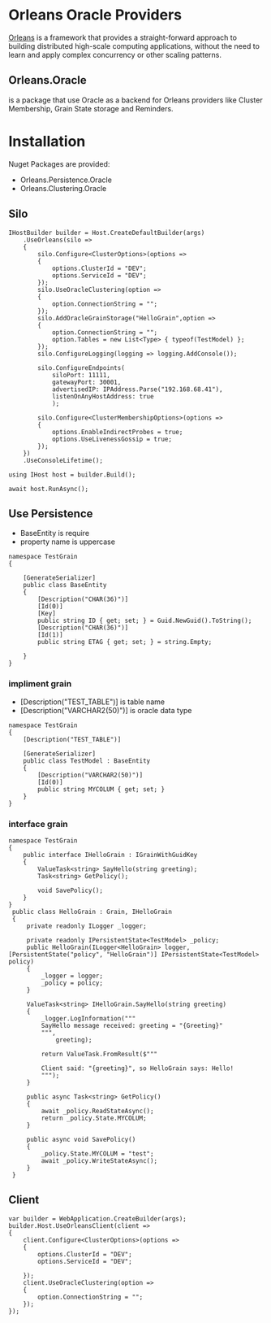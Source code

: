 
# Orleans Oracle Providers
[Orleans](https://github.com/dotnet/orleans) is a framework that provides a straight-forward approach to building distributed high-scale computing applications, without the need to learn and apply complex concurrency or other scaling patterns. 


## **Orleans.Oracle** 
is a package that use Oracle as a backend for Orleans providers like Cluster Membership, Grain State storage and Reminders. 

# Installation 
Nuget Packages are provided:
- Orleans.Persistence.Oracle
- Orleans.Clustering.Oracle
  
## Silo
```
IHostBuilder builder = Host.CreateDefaultBuilder(args)
    .UseOrleans(silo =>
    {
        silo.Configure<ClusterOptions>(options =>
        {
            options.ClusterId = "DEV";
            options.ServiceId = "DEV";
        });
        silo.UseOracleClustering(option =>
        {
            option.ConnectionString = "";
        });
        silo.AddOracleGrainStorage("HelloGrain",option =>
        {
            option.ConnectionString = "";
            option.Tables = new List<Type> { typeof(TestModel) };
        });
        silo.ConfigureLogging(logging => logging.AddConsole());
        
        silo.ConfigureEndpoints(
            siloPort: 11111,
            gatewayPort: 30001,
            advertisedIP: IPAddress.Parse("192.168.68.41"),
            listenOnAnyHostAddress: true
            );
        
        silo.Configure<ClusterMembershipOptions>(options =>
        {
            options.EnableIndirectProbes = true;
            options.UseLivenessGossip = true;
        });
    })
    .UseConsoleLifetime();

using IHost host = builder.Build();

await host.RunAsync();
```
## Use Persistence
- BaseEntity is require 
- property name is uppercase
```
namespace TestGrain
{

    [GenerateSerializer]
    public class BaseEntity
    {
        [Description("CHAR(36)")]
        [Id(0)]
        [Key]
        public string ID { get; set; } = Guid.NewGuid().ToString();
        [Description("CHAR(36)")]
        [Id(1)]
        public string ETAG { get; set; } = string.Empty;

    }
}
```
### impliment grain
- [Description("TEST_TABLE")] is table name
-  [Description("VARCHAR2(50)")] is oracle data type
```
namespace TestGrain
{
    [Description("TEST_TABLE")]

    [GenerateSerializer]
    public class TestModel : BaseEntity
    {
        [Description("VARCHAR2(50)")]
        [Id(0)]
        public string MYCOLUM { get; set; }
    }
}

```
### interface grain
```
namespace TestGrain
{
    public interface IHelloGrain : IGrainWithGuidKey
    {
        ValueTask<string> SayHello(string greeting);
        Task<string> GetPolicy();

        void SavePolicy();
    }
}
 public class HelloGrain : Grain, IHelloGrain
 {
     private readonly ILogger _logger;

     private readonly IPersistentState<TestModel> _policy;
     public HelloGrain(ILogger<HelloGrain> logger, [PersistentState("policy", "HelloGrain")] IPersistentState<TestModel> policy)
     {
         _logger = logger;
         _policy = policy;
     }

     ValueTask<string> IHelloGrain.SayHello(string greeting)
     {
         _logger.LogInformation("""
         SayHello message received: greeting = "{Greeting}"
         """,
             greeting);

         return ValueTask.FromResult($"""

         Client said: "{greeting}", so HelloGrain says: Hello!
         """);
     }

     public async Task<string> GetPolicy()
     {
         await _policy.ReadStateAsync();
         return _policy.State.MYCOLUM;
     }

     public async void SavePolicy()
     {
         _policy.State.MYCOLUM = "test";
         await _policy.WriteStateAsync();
     }
 }

```


## Client 
```
var builder = WebApplication.CreateBuilder(args);
builder.Host.UseOrleansClient(client =>
{
    client.Configure<ClusterOptions>(options =>
    {
        options.ClusterId = "DEV";
        options.ServiceId = "DEV";

    });
    client.UseOracleClustering(option =>
    {
        option.ConnectionString = "";
    });
});

```
